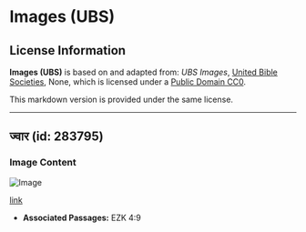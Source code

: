 # Images (UBS)

## License Information

**Images (UBS)** is based on and adapted from: _UBS Images_, [United Bible Societies](https://unitedbiblesocieties.org/), None, which is licensed under a [Public Domain CC0](https://creativecommons.org/public-domain/cc0/).

This markdown version is provided under the same license.



--------------------------------

## ज्वार (id: 283795)

### Image Content

![Image](https://cdn.aquifer.bible/aquifer-content/resources/Media/WEB-0821_sorghum.jpg)

[link](https://cdn.aquifer.bible/aquifer-content/resources/Media/WEB-0821_sorghum.jpg)

* **Associated Passages:** EZK 4:9


